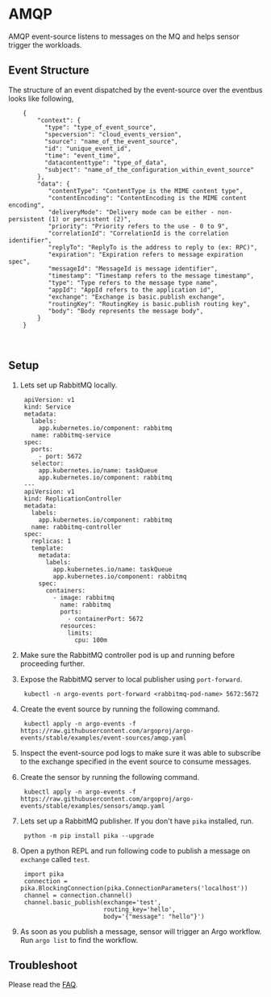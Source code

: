 # AMQP

AMQP event-source listens to messages on the MQ and helps sensor trigger the workloads.

## Event Structure

The structure of an event dispatched by the event-source over the eventbus looks like following,

        {
            "context": {
              "type": "type_of_event_source",
              "specversion": "cloud_events_version",
              "source": "name_of_the_event_source",
              "id": "unique_event_id",
              "time": "event_time",
              "datacontenttype": "type_of_data",
              "subject": "name_of_the_configuration_within_event_source"
            },
            "data": {
               "contentType": "ContentType is the MIME content type",
               "contentEncoding": "ContentEncoding is the MIME content encoding",
               "deliveryMode": "Delivery mode can be either - non-persistent (1) or persistent (2)",
               "priority": "Priority refers to the use - 0 to 9",
               "correlationId": "CorrelationId is the correlation identifier",
               "replyTo": "ReplyTo is the address to reply to (ex: RPC)",
               "expiration": "Expiration refers to message expiration spec",
               "messageId": "MessageId is message identifier",
               "timestamp": "Timestamp refers to the message timestamp",
               "type": "Type refers to the message type name",
               "appId": "AppId refers to the application id",
               "exchange": "Exchange is basic.publish exchange",
               "routingKey": "RoutingKey is basic.publish routing key",
               "body": "Body represents the message body",
            }
        }

<br/>

## Setup

1. Lets set up RabbitMQ locally.

        apiVersion: v1
        kind: Service
        metadata:
          labels:
            app.kubernetes.io/component: rabbitmq
          name: rabbitmq-service
        spec:
          ports:
            - port: 5672
          selector:
            app.kubernetes.io/name: taskQueue
            app.kubernetes.io/component: rabbitmq
        ---
        apiVersion: v1
        kind: ReplicationController
        metadata:
          labels:
            app.kubernetes.io/component: rabbitmq
          name: rabbitmq-controller
        spec:
          replicas: 1
          template:
            metadata:
              labels:
                app.kubernetes.io/name: taskQueue
                app.kubernetes.io/component: rabbitmq
            spec:
              containers:
                - image: rabbitmq
                  name: rabbitmq
                  ports:
                    - containerPort: 5672
                  resources:
                    limits:
                      cpu: 100m

2. Make sure the RabbitMQ controller pod is up and running before proceeding further.

3. Expose the RabbitMQ server to local publisher using `port-forward`.

        kubectl -n argo-events port-forward <rabbitmq-pod-name> 5672:5672

4. Create the event source by running the following command.

        kubectl apply -n argo-events -f https://raw.githubusercontent.com/argoproj/argo-events/stable/examples/event-sources/amqp.yaml

6. Inspect the event-source pod logs to make sure it was able to subscribe to the exchange specified in the event source to consume messages.

7. Create the sensor by running the following command.

        kubectl apply -n argo-events -f https://raw.githubusercontent.com/argoproj/argo-events/stable/examples/sensors/amqp.yaml

8. Lets set up a RabbitMQ publisher. If you don't have `pika` installed, run.

        python -m pip install pika --upgrade

9. Open a python REPL and run following code to publish a message on `exchange` called `test`.

        import pika
        connection = pika.BlockingConnection(pika.ConnectionParameters('localhost'))
        channel = connection.channel()
        channel.basic_publish(exchange='test',
                              routing_key='hello',
                              body='{"message": "hello"}')

10. As soon as you publish a message, sensor will trigger an Argo workflow. Run `argo list` to find the workflow.

## Troubleshoot

Please read the [FAQ](https://argoproj.github.io/argo-events/FAQ/).
